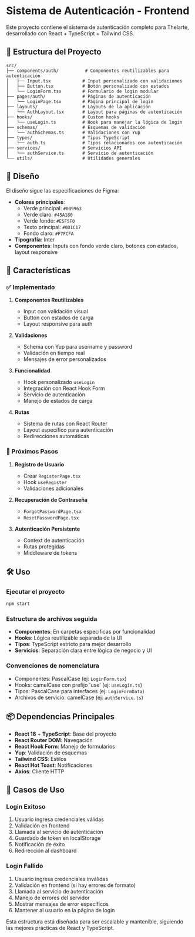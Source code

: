 # Sistema de Autenticación - Frontend

Este proyecto contiene el sistema de autenticación completo para Thelarte, desarrollado con React + TypeScript + Tailwind CSS.

## 📁 Estructura del Proyecto

```
src/
├── components/auth/          # Componentes reutilizables para autenticación
│   ├── Input.tsx            # Input personalizado con validaciones
│   ├── Button.tsx           # Botón personalizado con estados
│   └── LoginForm.tsx        # Formulario de login modular
├── pages/auth/              # Páginas de autenticación
│   └── LoginPage.tsx        # Página principal de login
├── layouts/                 # Layouts de la aplicación
│   └── AuthLayout.tsx       # Layout para páginas de autenticación
├── hooks/                   # Custom hooks
│   └── useLogin.ts          # Hook para manejar la lógica de login
├── schemas/                 # Esquemas de validación
│   └── authSchemas.ts       # Validaciones con Yup
├── types/                   # Tipos TypeScript
│   └── auth.ts              # Tipos relacionados con autenticación
├── services/                # Servicios API
│   └── authService.ts       # Servicio de autenticación
└── utils/                   # Utilidades generales
```

## 🎨 Diseño

El diseño sigue las especificaciones de Figma:
- **Colores principales**: 
  - Verde principal: `#009963`
  - Verde claro: `#45A180`
  - Verde fondo: `#E5F5F0`
  - Texto principal: `#0D1C17`
  - Fondo claro: `#F7FCFA`
- **Tipografía**: Inter
- **Componentes**: Inputs con fondo verde claro, botones con estados, layout responsive

## 🚀 Características

### ✅ Implementado

1. **Componentes Reutilizables**
   - Input con validación visual
   - Button con estados de carga
   - Layout responsive para auth

2. **Validaciones**
   - Schema con Yup para username y password
   - Validación en tiempo real
   - Mensajes de error personalizados

3. **Funcionalidad**
   - Hook personalizado `useLogin`
   - Integración con React Hook Form
   - Servicio de autenticación
   - Manejo de estados de carga

4. **Rutas**
   - Sistema de rutas con React Router
   - Layout específico para autenticación
   - Redirecciones automáticas

### 🔄 Próximos Pasos

1. **Registro de Usuario**
   - Crear `RegisterPage.tsx`
   - Hook `useRegister`
   - Validaciones adicionales

2. **Recuperación de Contraseña**
   - `ForgotPasswordPage.tsx`
   - `ResetPasswordPage.tsx`

3. **Autenticación Persistente**
   - Context de autenticación
   - Rutas protegidas
   - Middleware de tokens

## 🛠️ Uso

### Ejecutar el proyecto

```bash
npm start
```

### Estructura de archivos seguida

- **Componentes**: En carpetas específicas por funcionalidad
- **Hooks**: Lógica reutilizable separada de la UI
- **Tipos**: TypeScript estricto para mejor desarrollo
- **Servicios**: Separación clara entre lógica de negocio y UI

### Convenciones de nomenclatura

- Componentes: PascalCase (ej: `LoginForm.tsx`)
- Hooks: camelCase con prefijo 'use' (ej: `useLogin.ts`)
- Tipos: PascalCase para interfaces (ej: `LoginFormData`)
- Archivos de servicio: camelCase (ej: `authService.ts`)

## 📦 Dependencias Principales

- **React 18** + **TypeScript**: Base del proyecto
- **React Router DOM**: Navegación
- **React Hook Form**: Manejo de formularios
- **Yup**: Validación de esquemas
- **Tailwind CSS**: Estilos
- **React Hot Toast**: Notificaciones
- **Axios**: Cliente HTTP

## 🎯 Casos de Uso

### Login Exitoso
1. Usuario ingresa credenciales válidas
2. Validación en frontend
3. Llamada al servicio de autenticación
4. Guardado de token en localStorage
5. Notificación de éxito
6. Redirección al dashboard

### Login Fallido
1. Usuario ingresa credenciales inválidas
2. Validación en frontend (si hay errores de formato)
3. Llamada al servicio de autenticación
4. Manejo de errores del servidor
5. Mostrar mensajes de error específicos
6. Mantener al usuario en la página de login

Esta estructura está diseñada para ser escalable y mantenible, siguiendo las mejores prácticas de React y TypeScript.
